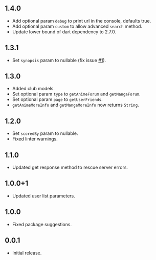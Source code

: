 ## 1.4.0

* Add optional param `debug` to print url in the console, defaults true.
* Add optional param `custom` to allow advanced `search` method.
* Update lower bound of dart dependency to 2.7.0.

## 1.3.1

* Set `synopsis` param to nullable (fix issue [#1](https://github.com/javoeria/jikan-dart/issues/1)).

## 1.3.0

* Added club models.
* Set optional param `type` to `getAnimeForum` and `getMangaForum`.
* Set optional param `page` to `getUserFriends`.
* `getAnimeMoreInfo` and `getMangaMoreInfo` now returns `String`.

## 1.2.0

* Set `scoredBy` param to nullable.
* Fixed linter warnings.

## 1.1.0

* Updated get response method to rescue server errors.

## 1.0.0+1

* Updated user list parameters.

## 1.0.0

* Fixed package suggestions.

## 0.0.1

* Initial release.
